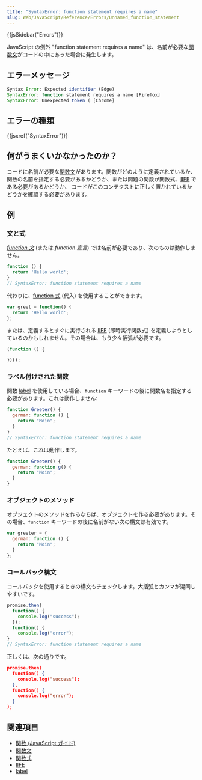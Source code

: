 ```yaml
---
title: "SyntaxError: function statement requires a name"
slug: Web/JavaScript/Reference/Errors/Unnamed_function_statement
---
```


{{jsSidebar("Errors")}}

JavaScript の例外 "function statement requires a name" は、名前が必要な[関数文](/ja/docs/Web/JavaScript/Reference/Statements/function)がコードの中にあった場合に発生します。

## エラーメッセージ

```js
Syntax Error: Expected identifier (Edge)
SyntaxError: function statement requires a name [Firefox]
SyntaxError: Unexpected token ( [Chrome]
```

## エラーの種類

{{jsxref("SyntaxError")}}

## 何がうまくいかなかったのか？

コードに名前が必要な[関数文](/ja/docs/Web/JavaScript/Reference/Statements/function)があります。関数がどのように定義されているか、関数の名前を指定する必要があるかどうか、または問題の関数が関数式、[IIFE](/ja/docs/Glossary/IIFE) である必要があるかどうか、 コードがこのコンテクストに正しく置かれているかどうかを確認する必要があります。

## 例

### 文と式

_[function 文](/ja/docs/Web/JavaScript/Reference/Statements/function)_ (または _function 宣言_) では名前が必要であり、次のものは動作しません。

```js example-bad
function () {
  return 'Hello world';
}
// SyntaxError: function statement requires a name
```

代わりに、[function 式](/ja/docs/Web/JavaScript/Reference/Operators/function) (代入) を使用することができます。

```js example-good
var greet = function() {
  return 'Hello world';
};
```

または、定義するとすぐに実行される [IIFE](https://en.wikipedia.org/wiki/Immediately-invoked_function_expression) (即時実行関数式) を定義しようとしているのかもしれません。その場合は、もう少々括弧が必要です。

```js example-good
(function () {

})();
```

### ラベル付けされた関数

関数 [label](/ja/docs/Web/JavaScript/Reference/Statements/label) を使用している場合、`function` キーワードの後に関数名を指定する必要があります。これは動作しません:

```js example-bad
function Greeter() {
  german: function () {
    return "Moin";
  }
}
// SyntaxError: function statement requires a name
```

たとえば、これは動作します。

```js example-good
function Greeter() {
  german: function g() {
    return "Moin";
  }
}
```

### オブジェクトのメソッド

オブジェクトのメソッドを作るならば、オブジェクトを作る必要があります。その場合、`function` キーワードの後に名前がない次の構文は有効です。

```js example-good
var greeter = {
  german: function () {
    return "Moin";
  }
};
```

### コールバック構文

コールバックを使用するときの構文もチェックします。大括弧とカンマが混同しやすいです。

```js example-bad
promise.then(
  function() {
    console.log("success");
  });
  function() {
    console.log("error");
}
// SyntaxError: function statement requires a name
```

正しくは、次の通りです。

```json example-good
promise.then(
  function() {
    console.log("success");
  },
  function() {
    console.log("error");
  }
);
```

## 関連項目

- [関数 (JavaScript ガイド)](/ja/docs/Web/JavaScript/Guide/Functions)
- [関数文](/ja/docs/Web/JavaScript/Reference/Statements/function)
- [関数式](/ja/docs/Web/JavaScript/Reference/Operators/function)
- [IIFE](https://en.wikipedia.org/wiki/Immediately-invoked_function_expression)
- [label](/ja/docs/Web/JavaScript/Reference/Statements/label)
